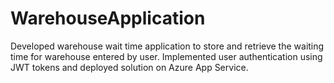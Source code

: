 # WarehouseApplication

Developed warehouse wait time application to store and retrieve the waiting time for warehouse entered by user. 
Implemented user authentication using JWT tokens and deployed solution on Azure App Service.

